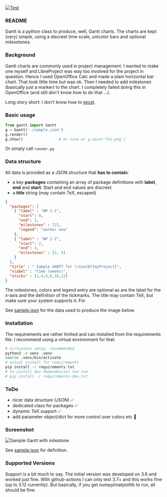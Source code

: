 [![Test](https://github.com/stefanSchinkel/gantt/actions/workflows/basic_test.yml/badge.svg)](https://github.com/stefanSchinkel/gantt/actions/workflows/basic_test.yml)

### README

Gantt is a python class to produce, well, Gantt charts. The charts are kept (very) simple, using a discreet time scale, unicolor bars and optional milesstones.

### Background

Gantt charts are commonly used in project management. I wanted to  make one myself and LibreProject was way too involved for the project in question. Hence I used OpenOffice Calc and made a plain horizontal bar chart. That took little time but was ok. Then I needed to add milestones (basically just a marker) to the chart. I completely failed doing this in OpenOffice (and still don't know how to do that ...).

Long story short: I don't know how to [excel](https://xkcd.com/559/).

### Basic usage

```python
from gantt import Gantt
g = Gantt('./sample.json')
g.render()
g.show()                # or save w/ g.save('foo.png')

```

Or simply call `runner.py`

### Data structure

All data is provided as a JSON structure that **has to contain**:

 - a key **packages** containing an array of package definitions with **label**, **end** and **start**. Start and end values are discreet.
 - a **title** string (may contain TeX, escaped)

```json
{
  "packages": [
    { "label" : "WP 1-1",
      "start": 0,
      "end": 2,
      "milestones" : [2],
      "legend": "worker one"
    },
    { "label" : "WP 1-2",
      "start": 2,
      "end": 4,
      "milestones" : [3, 4]
    }
  ],
  "title" : " Sample GANTT for \\textbf{myProject}",
  "xlabel" : "time (weeks)",
  "xticks" : [2,4,6,8,10,12]
}
```

The milestones, colors and legend entry are optional as are the label for the x-axis and the definition of the tickmarks.
The title may contain TeX, but make sure your system supports it. For

See [sample.json](./sample.json) for the data used to produce the image below.

### Installation

The requirements are rather limited and can installed from the requirements file. I recommend using a virtual environment for that:

```sh
# virtualenv setup, recommended
python3 -m venv .venv
source .venv/bin/activate
# actual install for requirements
pip install -r requirements.txt
# to install dev dependencies too run
# pip install -r requirements-dev.txt
```

### ToDo

 - nicer data structure (JSON) :white_check_mark:
 - dedicated class for packages :white_check_mark:
 - dynamic TeX support :white_check_mark:
 - add parameter object/dict for more control over colors etc :construction:

### Screenshot

![Sample Gantt with milestone](img/GANTT.png)

See [sample.json](./sample.json) for definition.

### Supported Versions

Support is a bit much to say. The initial version was developed on 3.6 and worked just fine. With github-actions I can only test 3.7+ and this works fine (up to 3.12 currently). But basically, if you get numpy/matplotlib to run, all should be fine.
